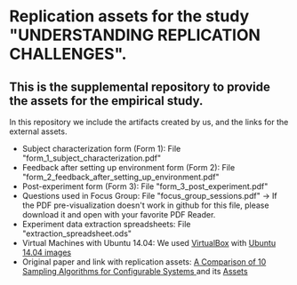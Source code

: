 # Replication assets for the study "UNDERSTANDING REPLICATION CHALLENGES".

## This is the supplemental repository to provide the assets for the empirical study.

In this repository we include the artifacts created by us, and the links for the external assets.

* Subject characterization form (Form 1): File "form_1_subject_characterization.pdf"
* Feedback after setting up environment form (Form 2): File "form_2_feedback_after_setting_up_environment.pdf"
* Post-experiment form (Form 3): File "form_3_post_experiment.pdf"
* Questions used in Focus Group: File "focus_group_sessions.pdf" -> If the PDF pre-visualization doesn't work in github for this file, please download it and open with your favorite PDF Reader.
* Experiment data extraction spreadsheets: File "extraction_spreadsheet.ods"
* Virtual Machines with Ubuntu 14.04: We used [VirtualBox](https://www.virtualbox.org/wiki/Downloads) with [Ubuntu 14.04 images](https://releases.ubuntu.com/14.04/)
* Original paper and link with replication assets: [A Comparison of 10 Sampling Algorithms for Configurable Systems ](https://dl.acm.org/doi/10.1145/2884781.2884793) and its [Assets](http://www.dsc.ufcg.edu.br/~spg/sampling/)

